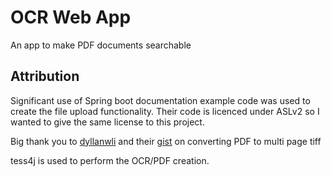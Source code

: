 # OCR Web App

An app to make PDF documents searchable

## Attribution

Significant use of Spring boot documentation example code was used to create the file upload functionality.
Their code is licenced under ASLv2 so I wanted to give the same license to this project. 

Big thank you to [dyllanwli](https://gist.github.com/dyllanwli) and their [gist](https://gist.github.com/dyllanwli/58fe0db862c823ebfc2fde1f8678d14c) on converting PDF to multi page tiff

tess4j is used to perform the OCR/PDF creation.
